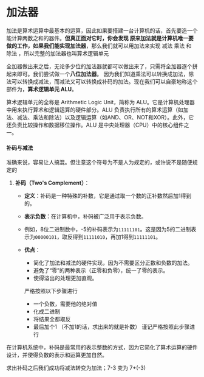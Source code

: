 # 加法器
加法是算术运算中最基本的运算，因此如果要搭建一台计算机的话，首先要造一个能计算两数之和的器件。**但真正面对它时，你会发现 原来加法就是计算机唯一要做的工作，如果我们能实现加法器**，那么我们就可以用加法来实现 减法 乘法 和 除法 ，所以完整的加法器也叫算术逻辑单元

全加器做出来之后，无论多少位的加法器就都可以做出来了，只需将全加器逐个拼起来即可。我们尝试做一个**八位加法器**。
因为我们知道乘法可以转换成加法，除法可以转换成减法，而减法又可以转换成补码的加法。现在我们可以自豪地称这个部件为，**算术逻辑单元 ALU**。

算术逻辑单元的全称是 Arithmetic Logic Unit，简称为 ALU。它是计算机处理器中用来执行算术和逻辑运算的硬件部分。ALU 负责执行所有的算术运算（如加法、减法、乘法和除法）以及逻辑运算（如AND、OR、NOT和XOR）。此外，它还负责比较操作和数据移位操作。ALU 是中央处理器（CPU）中的核心组件之一。
#### 补码与减法
准确来说，容易让人搞混。但注意这个符号为不是人为规定的，或许说不是随便规定的

1. **补码（Two's Complement）**：
    
    - **定义**：补码是一种特殊的补数，它是通过取一个数的正补数然后加1得到的。
    - **表示负数**：在计算机中，补码被广泛用于表示负数。
    - 例如，8位二进制数中，-5的补码表示为`11111101`。这是因为5的二进制表示为`00000101`，取反得到`11111010`，再加1得到`11111101`。
    - **优点**：
        - 简化了加法和减法的硬件实现，因为不需要区分正数和负数的加法。
        - 避免了“零”的两种表示（正零和负零），统一了零的表示。
        - 使得溢出的处理更加直观。

		严格按照以下步骤进行
		* 一个负数，需要他的绝对值
		* 化成二进制
		* 将结果全都取反
		* 最后加个1     （不加1的话，求出来的就是补数）
		谨记严格按照此步骤进行

在计算机系统中，补码是最常用的表示整数的方式，因为它简化了算术运算的硬件设计，并使得负数的表示和运算更加自然。

求出补码之后我们成功将减法转变为加法；7-3  变为  7+(-3)